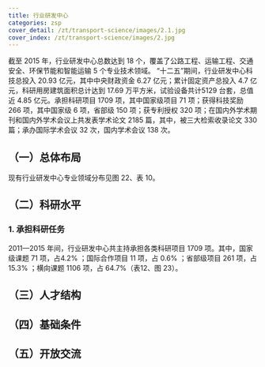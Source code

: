 ```yaml
---
title: 行业研发中心
categories: zsp
cover_detail: /zt/transport-science/images/2.1.jpg
cover_index: /zt/transport-science/images/2.jpg
---
```

截至 2015 年，行业研发中心总数达到 18 个，覆盖了公路工程、运输工程、交通安全、环保节能和智能运输 5 个专业技术领域。 “十二五”期间，行业研发中心科技总投入 20.93 亿元，其中中央财政资金 6.27 亿元；累计固定资产总投入 4.7 亿元，科研用房建筑面积总计达到 17.69 万平方米，试验设备共计5129 台套，总值近 4.85 亿元。承担科研项目 1709 项，其中国家级项目 71 项；获得科技奖励 266 项，其中国家级 6 项，省部级 150 项；获专利授权 320 项；在国内外学术期刊和国内外学术会议上共发表学术论文 2185 篇，其中，被三大检索收录论文 330 篇；承办国际学术会议 32 次，国内学术会议 138 次。
## （一）总体布局
现有行业研发中心专业领域分布见图 22、表 10。

## （二）科研水平
### 1. 承担科研任务
2011—2015 年间，行业研发中心共主持承担各类科研项目 1709 项。其中，国家级课题 71 项，占4.2% ；国际合作项目 11 项，占 0.6% ；省部级项目 261 项，占 15.3% ；横向课题 1106 项，占 64.7%（表12、图 23）。

## （三）人才结构

## （四）基础条件

## （五）开放交流
